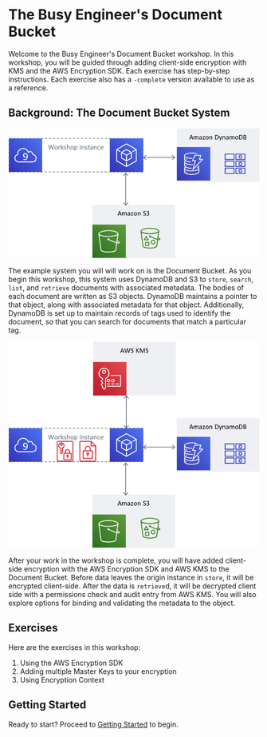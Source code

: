 # The Busy Engineer's Document Bucket

Welcome to the Busy Engineer's Document Bucket workshop. In this workshop, you will be guided through adding client-side encryption with KMS and the AWS Encryption SDK. Each exercise has step-by-step instructions. Each exercise also has a `-complete` version available to use as a reference.

## Background: The Document Bucket System

![currentarch](img/document_bucket_start.png)

The example system you will will work on is the Document Bucket. As you begin this workshop, this system uses DynamoDB and S3 to `store`, `search`, `list`, and `retrieve` documents with associated metadata. The bodies of each document are written as S3 objects. DynamoDB maintains a pointer to that object, along with associated metadata for that object. Additionally, DynamoDB is set up to maintain records of tags used to identify the document, so that you can search for documents that match a particular tag.

![finalarch](img/document_bucket_final.png)

After your work in the workshop is complete, you will have added client-side encryption with the AWS Encryption SDK and AWS KMS to the Document Bucket. Before data leaves the origin instance in `store`, it will be encrypted client-side. After the data is `retrieve`d, it will be decrypted client side with a permissions check and audit entry from AWS KMS. You will also explore options for binding and validating the metadata to the object.

## Exercises

Here are the exercises in this workshop:

1. Using the AWS Encryption SDK
1. Adding multiple Master Keys to your encryption
1. Using Encryption Context

## Getting Started

Ready to start? Proceed to [Getting Started](./getting-started.md) to begin.
